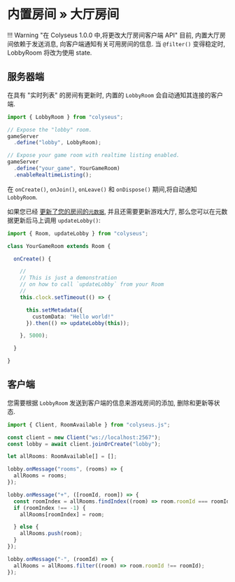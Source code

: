 # 内置房间 &raquo; 大厅房间

!!! Warning "在 Colyseus 1.0.0 中,将更改大厅房间客户端 API"
    目前, 内置大厅房间依赖于发送消息, 向客户端通知有关可用房间的信息. 当 `@filter()` 变得稳定时, LobbyRoom 将改为使用 state.

## 服务器端

在具有 "实时列表" 的房间有更新时, 内置的 `LobbyRoom` 会自动通知其连接的客户端.

```typescript
import { LobbyRoom } from "colyseus";

// Expose the "lobby" room.
gameServer
  .define("lobby", LobbyRoom);

// Expose your game room with realtime listing enabled.
gameServer
  .define("your_game", YourGameRoom)
  .enableRealtimeListing();
```

在 `onCreate()`, `onJoin()`, `onLeave()` 和 `onDispose()` 期间,将自动通知 `LobbyRoom`.

如果您已经 [更新了您的房间的`元数据`](/server/room/#setmetadata-metadata), 并且还需要更新游戏大厅, 那么您可以在元数据更新后马上调用 `updateLobby()`:

```typescript
import { Room, updateLobby } from "colyseus";

class YourGameRoom extends Room {

  onCreate() {

    //
    // This is just a demonstration
    // on how to call `updateLobby` from your Room
    //
    this.clock.setTimeout(() => {

      this.setMetadata({
        customData: "Hello world!"
      }).then(() => updateLobby(this));

    }, 5000);

  }

}
```

## 客户端

您需要根据 `LobbyRoom` 发送到客户端的信息来游戏房间的添加, 删除和更新等状态.

```typescript
import { Client, RoomAvailable } from "colyseus.js";

const client = new Client("ws://localhost:2567");
const lobby = await client.joinOrCreate("lobby");

let allRooms: RoomAvailable[] = [];

lobby.onMessage("rooms", (rooms) => {
  allRooms = rooms;
});

lobby.onMessage("+", ([roomId, room]) => {
  const roomIndex = allRooms.findIndex((room) => room.roomId === roomId);
  if (roomIndex !== -1) {
    allRooms[roomIndex] = room;

  } else {
    allRooms.push(room);
  }
});

lobby.onMessage("-", (roomId) => {
  allRooms = allRooms.filter((room) => room.roomId !== roomId);
});
```
